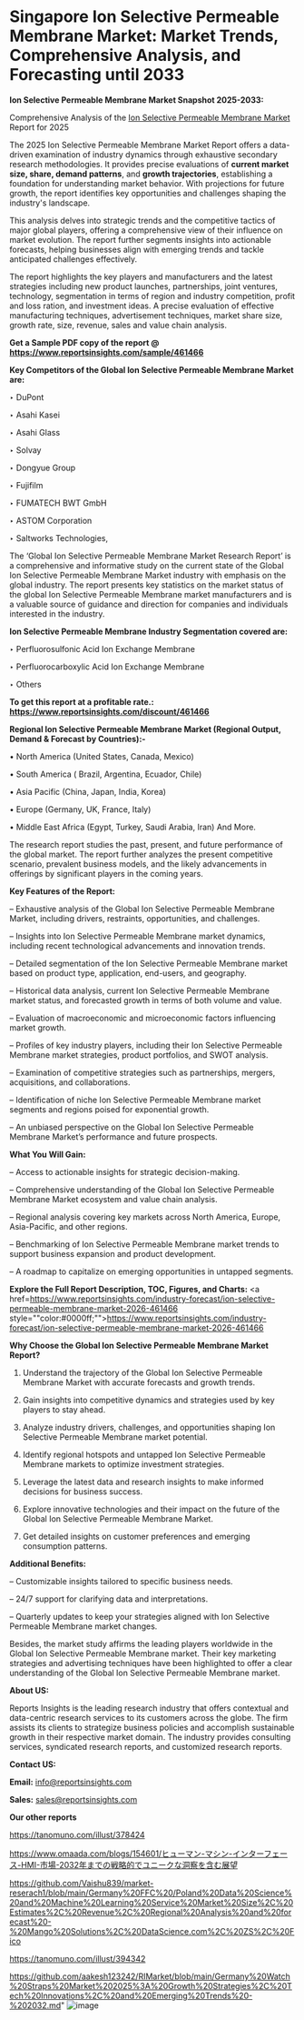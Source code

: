 # Singapore Ion Selective Permeable Membrane Market: Market Trends, Comprehensive Analysis, and Forecasting until 2033

<strong>Ion Selective Permeable Membrane Market Snapshot 2025-2033:</strong>

Comprehensive Analysis of the <a href=https://www.reportsinsights.com/sample/461466>Ion Selective Permeable Membrane Market</a> Report for 2025

The 2025 Ion Selective Permeable Membrane Market Report offers a data-driven examination of industry dynamics through exhaustive secondary research methodologies. It provides precise evaluations of <strong>current market size, share, demand patterns</strong>, and <strong>growth trajectories</strong>, establishing a foundation for understanding market behavior. With projections for future growth, the report identifies key opportunities and challenges shaping the industry's landscape.

This analysis delves into strategic trends and the competitive tactics of major global players, offering a comprehensive view of their influence on market evolution. The report further segments insights into actionable forecasts, helping businesses align with emerging trends and tackle anticipated challenges effectively.

The report highlights the key players and manufacturers and the latest strategies including new product launches, partnerships, joint ventures, technology, segmentation in terms of region and industry competition, profit and loss ration, and investment ideas. A precise evaluation of effective manufacturing techniques, advertisement techniques, market share size, growth rate, size, revenue, sales and value chain analysis.

<strong>Get a Sample PDF copy of the report @ <a href=https://www.reportsinsights.com/sample/461466 style=color:#0000ff;>https://www.reportsinsights.com/sample/461466</a></strong>

<strong>Key Competitors of the Global Ion Selective Permeable Membrane Market are:</strong>

‣ DuPont

‣ Asahi Kasei

‣ Asahi Glass

‣ Solvay

‣ Dongyue Group

‣ Fujifilm

‣ FUMATECH BWT GmbH

‣ ASTOM Corporation

‣ Saltworks Technologies,

The ‘Global Ion Selective Permeable Membrane Market Research Report’ is a comprehensive and informative study on the current state of the Global Ion Selective Permeable Membrane Market industry with emphasis on the global industry. The report presents key statistics on the market status of the global Ion Selective Permeable Membrane market manufacturers and is a valuable source of guidance and direction for companies and individuals interested in the industry.

<strong>Ion Selective Permeable Membrane Industry Segmentation covered are:</strong>

‣ Perfluorosulfonic Acid Ion Exchange Membrane

‣ Perfluorocarboxylic Acid Ion Exchange Membrane

‣ Others

<strong>To get this report at a profitable rate.: <a href=https://www.reportsinsights.com/discount/461466 style=color:#0000ff;>https://www.reportsinsights.com/discount/461466</a></strong>

<strong>Regional Ion Selective Permeable Membrane Market (Regional Output, Demand &amp; Forecast by Countries):-</strong>

• North America (United States, Canada, Mexico)

• South America ( Brazil, Argentina, Ecuador, Chile)

• Asia Pacific (China, Japan, India, Korea)

• Europe (Germany, UK, France, Italy)

• Middle East Africa (Egypt, Turkey, Saudi Arabia, Iran) And More.

The research report studies the past, present, and future performance of the global market. The report further analyzes the present competitive scenario, prevalent business models, and the likely advancements in offerings by significant players in the coming years.

<strong>Key Features of the Report:</strong>

– Exhaustive analysis of the Global Ion Selective Permeable Membrane Market, including drivers, restraints, opportunities, and challenges.

– Insights into Ion Selective Permeable Membrane market dynamics, including recent technological advancements and innovation trends.

– Detailed segmentation of the Ion Selective Permeable Membrane market based on product type, application, end-users, and geography.

– Historical data analysis, current Ion Selective Permeable Membrane market status, and forecasted growth in terms of both volume and value.

– Evaluation of macroeconomic and microeconomic factors influencing market growth.

– Profiles of key industry players, including their Ion Selective Permeable Membrane market strategies, product portfolios, and SWOT analysis.

– Examination of competitive strategies such as partnerships, mergers, acquisitions, and collaborations.

– Identification of niche Ion Selective Permeable Membrane market segments and regions poised for exponential growth.

– An unbiased perspective on the Global Ion Selective Permeable Membrane Market’s performance and future prospects.

<strong>What You Will Gain:</strong>

– Access to actionable insights for strategic decision-making.

– Comprehensive understanding of the Global Ion Selective Permeable Membrane Market ecosystem and value chain analysis.

– Regional analysis covering key markets across North America, Europe, Asia-Pacific, and other regions.

– Benchmarking of Ion Selective Permeable Membrane market trends to support business expansion and product development.

– A roadmap to capitalize on emerging opportunities in untapped segments.

<strong>Explore the Full Report Description, TOC, Figures, and Charts:</strong>
<a href=https://www.reportsinsights.com/industry-forecast/ion-selective-permeable-membrane-market-2026-461466 style=""color:#0000ff;"">https://www.reportsinsights.com/industry-forecast/ion-selective-permeable-membrane-market-2026-461466</a>

<strong>Why Choose the Global Ion Selective Permeable Membrane Market Report?</strong>

1. Understand the trajectory of the Global Ion Selective Permeable Membrane Market with accurate forecasts and growth trends.

2. Gain insights into competitive dynamics and strategies used by key players to stay ahead.

3. Analyze industry drivers, challenges, and opportunities shaping Ion Selective Permeable Membrane market potential.

4. Identify regional hotspots and untapped Ion Selective Permeable Membrane markets to optimize investment strategies.

5. Leverage the latest data and research insights to make informed decisions for business success.

6. Explore innovative technologies and their impact on the future of the Global Ion Selective Permeable Membrane Market.

7. Get detailed insights on customer preferences and emerging consumption patterns.

<strong>Additional Benefits:</strong>

– Customizable insights tailored to specific business needs.

– 24/7 support for clarifying data and interpretations.

– Quarterly updates to keep your strategies aligned with Ion Selective Permeable Membrane market changes.

Besides, the market study affirms the leading players worldwide in the Global Ion Selective Permeable Membrane market. Their key marketing strategies and advertising techniques have been highlighted to offer a clear understanding of the Global Ion Selective Permeable Membrane market.

<strong><strong>About US</strong>:</strong>

Reports Insights is the leading research industry that offers contextual and data-centric research services to its customers across the globe. The firm assists its clients to strategize business policies and accomplish sustainable growth in their respective market domain. The industry provides consulting services, syndicated research reports, and customized research reports.

<strong>Contact US:</strong>

<p class=><b>Email:</b> <a href=mailto:info@reportsinsights.com>info@reportsinsights.com</a></p>
<p class=><b>Sales:</b> <a href=mailto:sales@reportsinsights.com>sales@reportsinsights.com</a></p>

<strong>Our other reports</strong>

<a href=https://tanomuno.com/illust/378424>https://tanomuno.com/illust/378424</a>

<a href=https://www.omaada.com/blogs/154601/ヒューマン-マシン-インターフェース-HMI-市場-2032年までの戦略的でユニークな洞察を含む展望>https://www.omaada.com/blogs/154601/ヒューマン-マシン-インターフェース-HMI-市場-2032年までの戦略的でユニークな洞察を含む展望</a>

<a href=https://github.com/Vaishu839/market-reserach1/blob/main/Germany%20FFC%20/Poland%20Data%20Science%20and%20Machine%20Learning%20Service%20Market%20Size%2C%20Estimates%2C%20Revenue%2C%20Regional%20Analysis%20and%20forecast%20-%20Mango%20Solutions%2C%20DataScience.com%2C%20ZS%2C%20Fico>https://github.com/Vaishu839/market-reserach1/blob/main/Germany%20FFC%20/Poland%20Data%20Science%20and%20Machine%20Learning%20Service%20Market%20Size%2C%20Estimates%2C%20Revenue%2C%20Regional%20Analysis%20and%20forecast%20-%20Mango%20Solutions%2C%20DataScience.com%2C%20ZS%2C%20Fico</a>

<a href=https://tanomuno.com/illust/394342>https://tanomuno.com/illust/394342</a>

<a href=https://github.com/aakesh123242/RIMarket/blob/main/Germany%20Watch%20Straps%20Market%202025%3A%20Growth%20Strategies%2C%20Tech%20Innovations%2C%20and%20Emerging%20Trends%20-%202032.md>https://github.com/aakesh123242/RIMarket/blob/main/Germany%20Watch%20Straps%20Market%202025%3A%20Growth%20Strategies%2C%20Tech%20Innovations%2C%20and%20Emerging%20Trends%20-%202032.md</a>"
![image](https://github.com/user-attachments/assets/edd2ce51-1e26-4368-abab-57120511263d)
